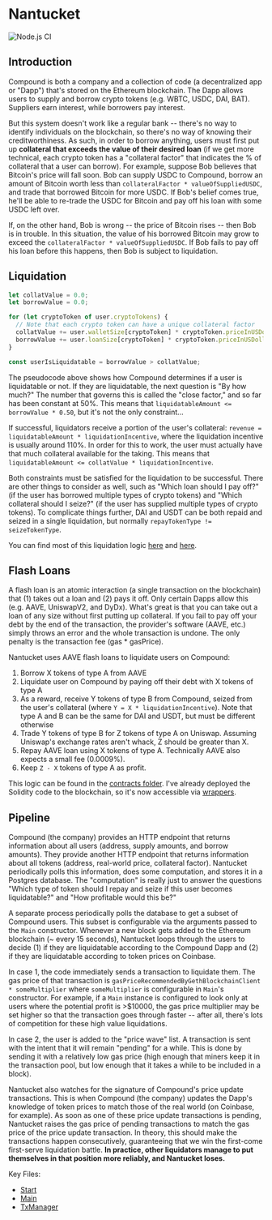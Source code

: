 # Nantucket

![Node.js CI](https://github.com/haydenshively/nantucket/workflows/Node.js%20CI/badge.svg)

## Introduction

Compound is both a company and a collection of code (a decentralized app or "Dapp") that's stored on the Ethereum blockchain. The Dapp allows users to supply and
borrow crypto tokens (e.g. WBTC, USDC, DAI, BAT). Suppliers earn interest, while borrowers pay interest.

But this system doesn't work like a regular bank -- there's no way to identify individuals on the blockchain, so there's no way of knowing their creditworthiness. As such, in order to borrow anything, users must first put up **collateral that exceeds the value of their desired loan** (if we get more technical, each crypto
token has a "collateral factor" that indicates the % of collateral that a user can borrow). For example, suppose Bob believes that Bitcoin's price will fall soon.
Bob can supply USDC to Compound, borrow an amount of Bitcoin worth less than `collateralFactor * valueOfSuppliedUSDC`, and trade that borrowed Bitcoin for more
USDC. If Bob's belief comes true, he'll be able to re-trade the USDC for Bitcoin and pay off his loan with some USDC left over.

If, on the other hand, Bob is wrong -- the price of Bitcoin rises -- then Bob is in trouble. In this situation, the value of his borrowed Bitcoin may grow to exceed
the `collateralFactor * valueOfSuppliedUSDC`. If Bob fails to pay off his loan before this happens, then Bob is subject to liquidation.

## Liquidation

```js
let collatValue = 0.0;
let borrowValue = 0.0;

for (let cryptoToken of user.cryptoTokens) {
  // Note that each crypto token can have a unique collateral factor
  collatValue += user.walletSize[cryptoToken] * cryptoToken.priceInUSDollars * cryptoToken.collateralFactor;
  borrowValue += user.loanSize[cryptoToken] * cryptoToken.priceInUSDollars;
}

const userIsLiquidatable = borrowValue > collatValue;
```

The pseudocode above shows how Compound determines if a user is liquidatable or not. If they are liquidatable, the next question is "By how much?" The number that governs this is called the "close factor," and so far has been constant at 50%. This means that `liquidatableAmount <= borrowValue * 0.50`, but it's not the only constraint...

If successful, liquidators receive a portion of the user's collateral: `revenue = liquidatableAmount * liquidationIncentive`, where the liquidation incentive is usually around 110%. In order for this to work, the user must actually have that much collateral available for the taking. This means that
`liquidatableAmount <= collatValue * liquidationIncentive`.

Both constraints must be satisfied for the liquidation to be successful. There are other things to consider as well, such as "Which loan should I pay off?" (if the
user has borrowed multiple types of crypto tokens) and "Which collateral should I seize?" (if the user has supplied multiple types of crypto tokens). To complicate
things further, DAI and USDT can be both repaid and seized in a single liquidation, but normally `repayTokenType != seizeTokenType`.

You can find most of this liquidation logic [here](./src/database/tableusers.js) and [here](./src/candidate.js).

## Flash Loans

A flash loan is an atomic interaction (a single transaction on the blockchain) that (1) takes out a loan and (2) pays it off. Only certain Dapps allow this (e.g.
AAVE, UniswapV2, and DyDx). What's great is that you can take out a loan of any size without first putting up collateral. If you fail to pay off your debt by the
end of the transaction, the provider's software (AAVE, etc.) simply throws an error and the whole transaction is undone. The only penalty is the transaction fee
(gas * gasPrice).

Nantucket uses AAVE flash loans to liquidate users on Compound:
1. Borrow X tokens of type A from AAVE
2. Liquidate user on Compound by paying off their debt with X tokens of type A
3. As a reward, receive Y tokens of type B from Compound, seized from the user's collateral (where `Y = X * liquidationIncentive`). Note that type A and B can be
the same for DAI and USDT, but must be different otherwise
4. Trade Y tokens of type B for Z tokens of type A on Uniswap. Assuming Uniswap's exchange rates aren't whack, Z should be greater than X.
5. Repay AAVE loan using X tokens of type A. Technically AAVE also expects a small fee (0.0009%).
6. Keep `Z - X` tokens of type A as profit.

This logic can be found in the [contracts folder](./contracts). I've already deployed the Solidity code to the blockchain, so it's now accessible via
[wrappers](./src/network/webthree).

## Pipeline

Compound (the company) provides an HTTP endpoint that returns information about all users (address, supply amounts, and borrow amounts). They provide another HTTP
endpoint that returns information about all tokens (address, real-world price, collateral factor). Nantucket periodically polls this information, does some
computation, and stores it in a Postgres database. The "computation" is really just to answer the questions "Which type of token should I repay and seize if this
user becomes liquidatable?" and "How profitable would this be?"

A separate process periodically polls the database to get a subset of Compound users. This subset is configurable via the arguments passed to the `Main`
constructor. Whenever a new block gets added to the Ethereum blockchain (~ every 15 seconds), Nantucket loops through the users to decide (1) if they are
liquidatable according to the Compound Dapp and (2) if they are liquidatable according to token prices on Coinbase.

In case 1, the code immediately sends a transaction to liquidate them. The gas price of that transaction is
`gasPriceRecommendedByGethBlockchainClient * someMultiplier` where `someMultiplier` is configurable in `Main`'s constructor. For example, if a `Main` instance is
configured to look only at users where the potential profit is >$10000, the gas price multiplier may be set higher so that the transaction goes through faster --
after all, there's lots of competition for these high value liquidations.

In case 2, the user is added to the "price wave" list. A transaction is sent with the intent that it will remain "pending" for a while. This is done by sending it
with a relatively low gas price (high enough that miners keep it in the transaction pool, but low enough that it takes a while to be included in a block).

Nantucket also watches for the signature of Compound's price update transactions. This is when Compound (the company) updates the Dapp's knowledge of token prices
to match those of the real world (on Coinbase, for example). As soon as one of these price update transactions is pending, Nantucket raises the gas price of pending
transactions to match the gas price of the price update transaction. In theory, this should make the transactions happen consecutively, guaranteeing that we win the
first-come first-serve liquidation battle. **In practice, other liquidators manage to put themselves in that position more reliably, and Nantucket loses.**

Key Files:
- [Start](./src/start.js)
- [Main](./src/main.js)
- [TxManager](./src/network/webthree/txmanager.js)
